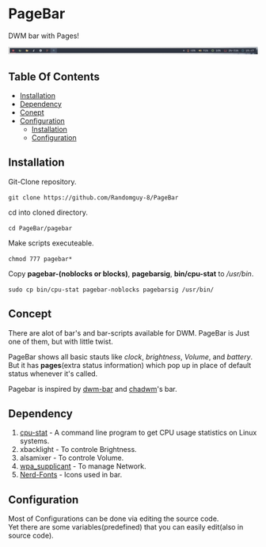 # PageBar
DWM bar with Pages!

<img src="https://github.com/Randomguy-8/PageBar/blob/main/src/9.png">

## Table Of Contents
- [Installation](#installation)
- [Dependency](#dependency)
- [Conept](#concept)
- [Configuration](#configuration)
  - [Installation](#installation)
  - [Configuration](#configuration)

## Installation
Git-Clone repository.

`git clone https://github.com/Randomguy-8/PageBar`

cd into cloned directory.

`cd PageBar/pagebar`

Make scripts executeable.

`chmod 777 pagebar*`

Copy **pagebar-(noblocks or blocks)**, **pagebarsig**, **bin/cpu-stat** to */usr/bin*.

`sudo cp bin/cpu-stat pagebar-noblocks pagebarsig /usr/bin/`

## Concept
There are alot of bar's and bar-scripts available for DWM. PageBar is Just one of them, but with little twist.

PageBar shows all basic stauts like *clock*, *brightness*, *Volume*, and *battery*. But it has **pages**(extra status information) which pop up in place of default status whenever it's called.

Pagebar is inspired by [dwm-bar](https://github.com/joestandring/dwm-bar) and [chadwm](https://github.com/siduck/chadwm)'s bar.


## Dependency
1) [cpu-stat](https://github.com/vivaladav/cpu-stat)  -  A command line program to get CPU usage statistics on Linux systems.<br>
2) xbacklight  - To controle Brightness.<br>
3) alsamixer - To controle Volume.<br>
4) [wpa_supplicant](https://w1.fi/wpa_supplicant/) - To manage Network.
5) [Nerd-Fonts](https://github.com/ryanoasis/nerd-fonts) - Icons used in bar.

## Configuration
Most of Configurations can be done via editing the source code.<br>
Yet there are some variables(predefined) that you can easily edit(also in source code).



